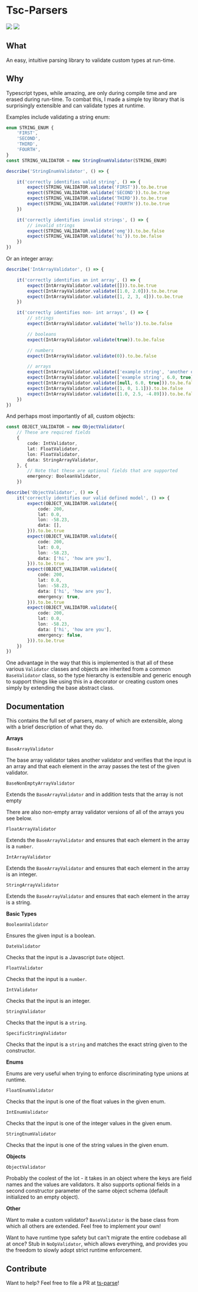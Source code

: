 # Tsc-Parsers

![](https://img.shields.io/npm/v/tsc-parsers.svg)
![](https://img.shields.io/bundlephobia/minzip/tsc-parsers.svg)

## What

An easy, intuitive parsing library to validate custom types at run-time.

## Why

Typescript types, while amazing, are only during compile time and are erased during run-time. To combat this, I made a simple toy library that is surprisingly extensible and can validate types at runtime.

Examples include validating a string enum:

```typescript
enum STRING_ENUM {
    'FIRST',
    'SECOND',
    'THIRD',
    'FOURTH',
}
const STRING_VALIDATOR = new StringEnumValidator(STRING_ENUM)

describe('StringEnumValidator', () => {

    it('correctly identifies valid string', () => {
        expect(STRING_VALIDATOR.validate('FIRST')).to.be.true
        expect(STRING_VALIDATOR.validate('SECOND')).to.be.true
        expect(STRING_VALIDATOR.validate('THIRD')).to.be.true
        expect(STRING_VALIDATOR.validate('FOURTH')).to.be.true
    })

    it('correctly identifies invalid strings', () => {
        // invalid strings
        expect(STRING_VALIDATOR.validate('omg')).to.be.false
        expect(STRING_VALIDATOR.validate('hi')).to.be.false
    })
})
```

Or an integer array:

```typescript
describe('IntArrayValidator', () => {

    it('correctly identifies an int array', () => {
        expect(IntArrayValidator.validate([])).to.be.true
        expect(IntArrayValidator.validate([1.0, 2.0])).to.be.true
        expect(IntArrayValidator.validate([1, 2, 3, 4])).to.be.true
    })

    it('correctly identifies non- int arrays', () => {
        // strings
        expect(IntArrayValidator.validate('hello')).to.be.false

        // booleans
        expect(IntArrayValidator.validate(true)).to.be.false

        // numbers
        expect(IntArrayValidator.validate(0)).to.be.false

        // arrays
        expect(IntArrayValidator.validate(['example string', 'another one', true])).to.be.false
        expect(IntArrayValidator.validate(['example string', 6.0, true])).to.be.false
        expect(IntArrayValidator.validate([null, 6.0, true])).to.be.false
        expect(IntArrayValidator.validate([1, 0, 1.1])).to.be.false
        expect(IntArrayValidator.validate([1.0, 2.5, -4.89])).to.be.false
    })
})
```

And perhaps most importantly of all, custom objects:

```typescript
const OBJECT_VALIDATOR = new ObjectValidator(
    // These are required fields
    {
        code: IntValidator,
        lat: FloatValidator,
        lon: FloatValidator,
        data: StringArrayValidator,
    }, {
        // Note that these are optional fields that are supported
        emergency: BooleanValidator,
    })

describe('ObjectValidator', () => {
    it('correctly identifies our valid defined model', () => {
        expect(OBJECT_VALIDATOR.validate({
            code: 200,
            lat: 0.0,
            lon: -58.23,
            data: [],
        })).to.be.true
        expect(OBJECT_VALIDATOR.validate({
            code: 200,
            lat: 0.0,
            lon: -58.23,
            data: ['hi', 'how are you'],
        })).to.be.true
        expect(OBJECT_VALIDATOR.validate({
            code: 200,
            lat: 0.0,
            lon: -58.23,
            data: ['hi', 'how are you'],
            emergency: true,
        })).to.be.true
        expect(OBJECT_VALIDATOR.validate({
            code: 200,
            lat: 0.0,
            lon: -58.23,
            data: ['hi', 'how are you'],
            emergency: false,
        })).to.be.true
    })
})
```

One advantage in the way that this is implemented is that all of these various `Validator` classes and objects are inherited from a common `BaseValidator` class, so the type hierarchy is extensible and generic enough to support things like using this in a decorator or creating custom ones simply by extending the base abstract class.

## Documentation

This contains the full set of parsers, many of which are extensible, along with a brief description of what they do.

**Arrays**

`BaseArrayValidator`

The base array validator takes another validator and verifies that the input is an array and that each element in the array passes the test of the given validator.

`BaseNonEmptyArrayValidator`

Extends the `BaseArrayValidator` and in addition tests that the array is not empty

There are also non-empty array validator versions of all of the arrays you see below.

`FloatArrayValidator`

Extends the `BaseArrayValidator` and ensures that each element in the array is a `number`.

`IntArrayValidator`

Extends the `BaseArrayValidator` and ensures that each element in the array is an integer.

`StringArrayValidator`

Extends the `BaseArrayValidator` and ensures that each element in the array is a string.

**Basic Types**

`BooleanValidator`

Ensures the given input is a boolean.

`DateValidator`

Checks that the input is a Javascript `Date` object.

`FloatValidator`

Checks that the input is a `number`.

`IntValidator`

Checks that the input is an integer.

`StringValidator`

Checks that the input is a `string`.

`SpecificStringValidator`

Checks that the input is a `string` and matches the exact string given to the constructor.

**Enums**

Enums are very useful when trying to enforce discriminating type unions at runtime.

`FloatEnumValidator`

Checks that the input is one of the float values in the given enum.

`IntEnumValidator`

Checks that the input is one of the integer values in the given enum.

`StringEnumValidator`

Checks that the input is one of the string values in the given enum.

**Objects**

`ObjectValidator`

Probably the coolest of the lot - it takes in an object where the keys are field names and the values are validators. It also supports optional fields in a second constructor parameter of the same object schema (default initialized to an empty object).

**Other**

Want to make a custom validator? `BaseValidator` is the base class from which all others are extended. Feel free to implement your own!

Want to have runtime type safety but can't migrate the entire codebase all at once? Stub in `NoOpValidator`, which allows everything, and provides you the freedom to slowly adopt strict runtime enforcement.

## Contribute

Want to help? Feel free to file a PR at [ts-parse](https://github.com/hardlyHacking/ts-parse)!